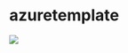 # azuretemplate
<a href= "https://portal.azure.com/#create/Microsoft.Template/uri/https%3A%2F%2Fraw.githubusercontent.com%2Fharshitasharma%2Fazuretemplate%2Fmaster%2Fpractice.json" target="_blank">
    <img src="http://azuredeploy.net/deploybutton.png"/>
</a>
